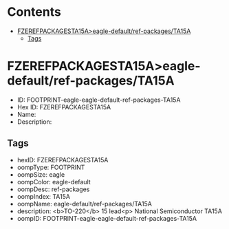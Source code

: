 



Contents
========

* [FZEREFPACKAGESTA15A>eagle-default/ref-packages/TA15A](#fzerefpackagesta15aeagle-defaultref-packagesta15a)
	* [Tags](#tags)

# FZEREFPACKAGESTA15A>eagle-default/ref-packages/TA15A

- ID: FOOTPRINT-eagle-eagle-default-ref-packages-TA15A
- Hex ID: FZEREFPACKAGESTA15A
- Name: 
- Description: 

## Tags

- hexID: FZEREFPACKAGESTA15A
- oompType: FOOTPRINT
- oompSize: eagle
- oompColor: eagle-default
- oompDesc: ref-packages
- oompIndex: TA15A
- oompName: eagle-default/ref-packages/TA15A
- description: &lt;b&gt;TO-220&lt;/b&gt; 15 lead&lt;p&gt;&#xD;
National Semiconductor TA15A
- oompID: FOOTPRINT-eagle-eagle-default-ref-packages-TA15A
